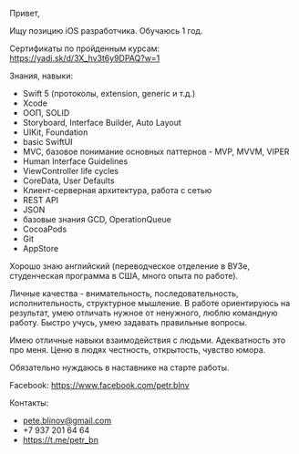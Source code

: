 Привет,

Ищу позицию iOS разработчика.
Обучаюсь 1 год.

Сертификаты по пройденным курсам: https://yadi.sk/d/3X_hv3t6y9DPAQ?w=1

Знания, навыки:

- Swift 5 (протоколы, extension, generic и т.д.)
- Xcode
- ООП, SOLID
- Storyboard, Interface Builder, Auto Layout
- UIKit, Foundation
- basic SwiftUI
- MVC, базовое понимание основных паттернов - MVP, MVVM, VIPER
- Human Interface Guidelines
- ViewController life cycles
- CoreData, User Defaults
- Клиент-серверная архитектура, работа с сетью
- REST API
- JSON
- базовые знания GCD, OperationQueue
- CocoaPods
- Git
- AppStore

Хорошо знаю английский (переводческое отделение в ВУЗе, студенческая программа в США, много опыта по работе).

Личные качества - внимательность, последовательность, исполнительность, структурное мышление.
В работе ориентируюсь на результат, умею отличать нужное от ненужного, люблю командную работу.
Быстро учусь, умею задавать правильные вопросы.

Имею отличные навыки взаимодействия с людьми. Адекватность это про меня.
Ценю в людях честность, открытость, чувство юмора.

Обязательно нуждаюсь в наставнике на старте работы.

Facebook: https://www.facebook.com/petr.blnv

Контакты:
- pete.blinov@gmail.com
- +7 937 201 64 64
- https://t.me/petr_bn



